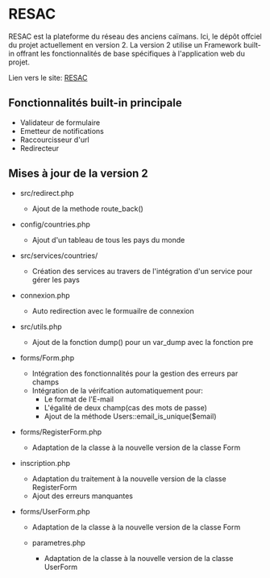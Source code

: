 # RESAC

RESAC est la plateforme du réseau des anciens caïmans. Ici, le dépôt offciel du projet actuellement en version 2. La version 2 utilise un Framework built-in offrant les fonctionnalités de base spécifiques à l'application web du projet.

Lien vers le site: [RESAC](https://resac2.herokuapp.com/)

## Fonctionnalités built-in principale

- Validateur de formulaire
- Emetteur de notifications
- Raccourcisseur d'url
- Redirecteur

## Mises à jour de la version 2

  - src/redirect.php
    - Ajout de la methode route_back()

  - config/countries.php
    - Ajout d'un tableau de tous les pays du monde

  - src/services/countries/
    - Création des services au travers de l'intégration d'un service pour gérer les pays

  - connexion.php
    - Auto redirection avec le formuailre de connexion

  - src/utils.php
    -  Ajout de la fonction dump() pour un var_dump avec la fonction pre

  - forms/Form.php
    - Intégration des fonctionnalités pour la gestion des erreurs par champs
    - Intégration de la vérifcation automatiquement pour:
      - Le format de l'E-mail
      - L'égalité de deux champ(cas des mots de passe)
      - Ajout de la méthode Users::email_is_unique($email)

  - forms/RegisterForm.php
    - Adaptation de la classe à la nouvelle version de la classe Form

  - inscription.php
    - Adaptation du traitement à la nouvelle version de la classe RegisterForm
    - Ajout des erreurs manquantes

  - forms/UserForm.php
    - Adaptation de la classe à la nouvelle version de la classe Form

    - parametres.php
      - Adaptation de la classe à la nouvelle version de la classe UserForm
